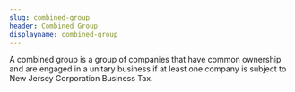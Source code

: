 ```yaml
---
slug: combined-group
header: Combined Group
displayname: combined-group
---
```


A combined group is a group of companies that have common ownership and are engaged in a unitary business if at least one company is subject to New Jersey Corporation Business Tax.
